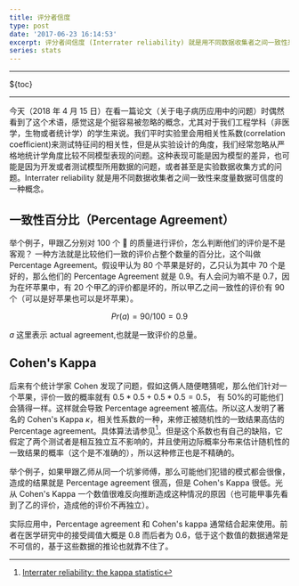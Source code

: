 ```yaml
---
title: 评分者信度
type: post
date: '2017-06-23 16:14:53'
excerpt: 评分者间信度 (Interrater reliability) 就是用不同数据收集者之间一致性来度量数据可信度的一种概念。
series: stats
---
```


- - -
  
${toc}

- - -

今天（2018 年 4 月 15 日）在看一篇论文（关于电子病历应用中的问题）时偶然看到了这个术语，感觉这是个挺容易被忽略的概念，尤其对于我们工程学科（非医学，生物或者统计学）的学生来说。我们平时实验里会用相关性系数(correlation coefficient)来测试特征间的相关性，但是从实验设计的角度，我们经常忽略从严格地统计学角度比较不同模型表现的问题。这种表现可能是因为模型的差异，也可能是因为开发或者测试模型所用数据的问题，或者甚至是实验数据收集方式的问题。Interrater reliability 就是用不同数据收集者之间一致性来度量数据可信度的一种概念。

## 一致性百分比（Percentage Agreement）

举个例子，甲跟乙分别对 100 个 🍎 的质量进行评价，怎么判断他们的评价是不是客观？ 一种方法就是比较他们一致的评价占整个数量的百分比，这个叫做 Percentage Agreement。假设甲认为 80 个苹果是好的，乙只认为其中 70 个是好的，那么他们的 Percentage Agreement 就是 0.9。有人会问为嘛不是 0.7，因为在坏苹果中，有 20 个甲乙的评价都是坏的，所以甲乙之间一致性的评价有 90 个（可以是好苹果也可以是坏苹果）。

$$Pr(a) = 90 / 100 = 0.9$$

$a$ 这里表示 actual agreement,也就是一致评价的总量。

## Cohen's Kappa

后来有个统计学家 Cohen 发现了问题，假如这俩人随便瞎猜呢，那么他们针对一个苹果，评价一致的概率就有 $0.5 * 0.5 + 0.5 * 0.5 = 0.5$， 有 50%的可能他们会猜得一样。这样就会导致 Percentage agreement 被高估。所以这人发明了著名的 Cohen's Kappa $\kappa$，相关性系数的一种，来修正被随机性的一致结果高估的 Percentage agreement。具体算法请参见[^1]。但是这个系数也有自己的缺陷，它假定了两个测试者是相互独立互不影响的，并且使用边际概率分布来估计随机性的一致结果的概率（这个是不准确的），所以这种修正也是不精确的。

举个例子，如果甲跟乙师从同一个坑爹师傅，那么可能他们犯错的模式都会很像，造成的结果就是 Percentage agreement 很高，但是 Cohen's Kappa 很低。光从 Cohen's Kappa 一个数值很难反向推断造成这种情况的原因（也可能甲事先看到了乙的评价，造成他的评价不再独立）。

实际应用中，Percentage agreement 和 Cohen's kappa 通常结合起来使用。前者在医学研究中的接受阈值大概是 0.8 而后者为 0.6，低于这个数值的数据通常是不可信的，基于这些数据的推论也就靠不住了。

[^1]: [Interrater reliability: the kappa statistic](https://www.ncbi.nlm.nih.gov/pmc/articles/PMC3900052/)
